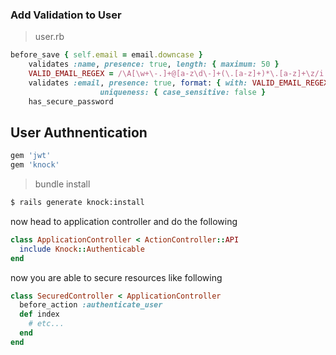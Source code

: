 ### Add Validation to User
> user.rb

```ruby
before_save { self.email = email.downcase }
    validates :name, presence: true, length: { maximum: 50 }
    VALID_EMAIL_REGEX = /\A[\w+\-.]+@[a-z\d\-]+(\.[a-z]+)*\.[a-z]+\z/i
    validates :email, presence: true, format: { with: VALID_EMAIL_REGEX },
                    uniqueness: { case_sensitive: false }
    has_secure_password
```
## User Authnentication 

```ruby
gem 'jwt'
gem 'knock'
```
>bundle install

```sh
$ rails generate knock:install 
```
now head to application controller and do the following 

```ruby
class ApplicationController < ActionController::API
  include Knock::Authenticable
end
```

now you are able to secure resources like following 

```ruby
class SecuredController < ApplicationController
  before_action :authenticate_user
  def index
    # etc...
  end
end
```
